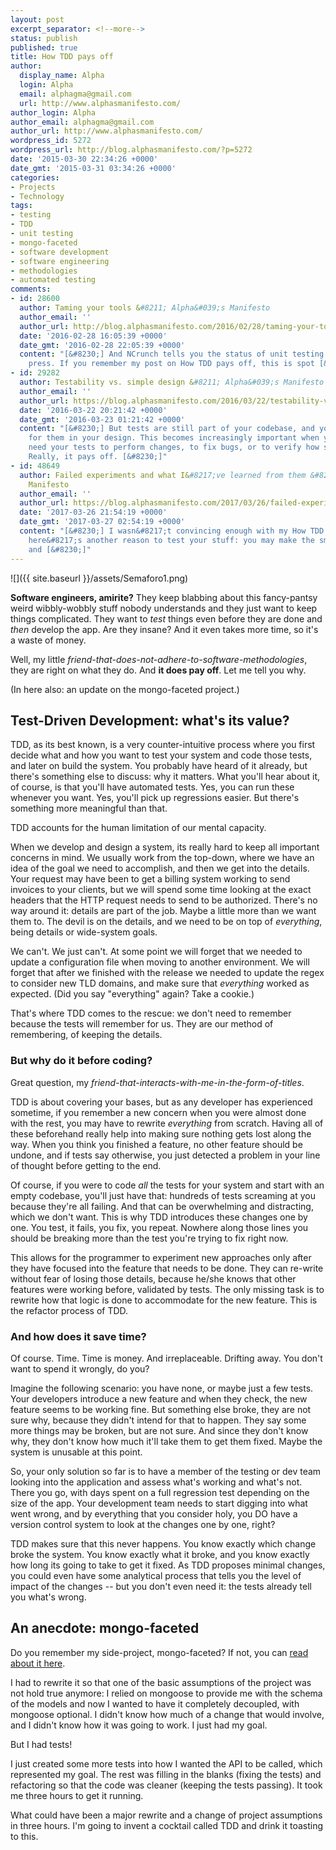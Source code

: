 ```yaml
---
layout: post
excerpt_separator: <!--more-->
status: publish
published: true
title: How TDD pays off
author:
  display_name: Alpha
  login: Alpha
  email: alphagma@gmail.com
  url: http://www.alphasmanifesto.com/
author_login: Alpha
author_email: alphagma@gmail.com
author_url: http://www.alphasmanifesto.com/
wordpress_id: 5272
wordpress_url: http://blog.alphasmanifesto.com/?p=5272
date: '2015-03-30 22:34:26 +0000'
date_gmt: '2015-03-31 03:34:26 +0000'
categories:
- Projects
- Technology
tags:
- testing
- TDD
- unit testing
- mongo-faceted
- software development
- software engineering
- methodologies
- automated testing
comments:
- id: 28600
  author: Taming your tools &#8211; Alpha&#039;s Manifesto
  author_email: ''
  author_url: http://blog.alphasmanifesto.com/2016/02/28/taming-your-tools/
  date: '2016-02-28 16:05:39 +0000'
  date_gmt: '2016-02-28 22:05:39 +0000'
  content: "[&#8230;] And NCrunch tells you the status of unit testing on every key
    press. If you remember my post on How TDD pays off, this is spot [&#8230;]"
- id: 29282
  author: Testability vs. simple design &#8211; Alpha&#039;s Manifesto
  author_email: ''
  author_url: https://blog.alphasmanifesto.com/2016/03/22/testability-vs-simple-design/
  date: '2016-03-22 20:21:42 +0000'
  date_gmt: '2016-03-23 01:21:42 +0000'
  content: "[&#8230;] But tests are still part of your codebase, and you need to account
    for them in your design. This becomes increasingly important when you actually
    need your tests to perform changes, to fix bugs, or to verify how something works.
    Really, it pays off. [&#8230;]"
- id: 48649
  author: Failed experiments and what I&#8217;ve learned from them &#8211; Alpha&#039;s
    Manifesto
  author_email: ''
  author_url: https://blog.alphasmanifesto.com/2017/03/26/failed-experiments-and-what-ive-learned-from-them/
  date: '2017-03-26 21:54:19 +0000'
  date_gmt: '2017-03-27 02:54:19 +0000'
  content: "[&#8230;] I wasn&#8217;t convincing enough with my How TDD pays off post,
    here&#8217;s another reason to test your stuff: you may make the smallest of mistakes
    and [&#8230;]"
---
```


![]({{ site.baseurl }}/assets/Semaforo1.png)

**Software engineers, amirite?** They keep blabbing about this fancy-pantsy weird wibbly-wobbly stuff nobody understands and they just want to keep things complicated. They want to _test_ things even before they are done and _then_ develop the app. Are they insane? And it even takes more time, so it's a waste of money.

Well, my little _friend-that-does-not-adhere-to-software-methodologies_, they are right on what they do. And **it does pay off**. Let me tell you why.

(In here also: an update on the mongo-faceted project.)

<!--more-->

## Test-Driven Development: what's its value?

TDD, as its best known, is a very counter-intuitive process where you first decide what and how you want to test your system and code those tests, and later on build the system. You probably have heard of it already, but there's something else to discuss: why it matters. What you'll hear about it, of course, is that you'll have automated tests. Yes, you can run these whenever you want. Yes, you'll pick up regressions easier. But there's something more meaningful than that.

TDD accounts for the human limitation of our mental capacity.

When we develop and design a system, its really hard to keep all important concerns in mind. We usually work from the top-down, where we have an idea of the goal we need to accomplish, and then we get into the details. Your request may have been to get a billing system working to send invoices to your clients, but we will spend some time looking at the exact headers that the HTTP request needs to send to be authorized. There's no way around it: details are part of the job. Maybe a little more than we want them to. The devil is on the details, and we need to be on top of _everything_, being details or wide-system goals.

We can't. We just can't. At some point we will forget that we needed to update a configuration file when moving to another environment. We will forget that after we finished with the release we needed to update the regex to consider new TLD domains, and make sure that _everything_ worked as expected. (Did you say "everything" again? Take a cookie.)

That's where TDD comes to the rescue: we don't need to remember because the tests will remember for us. They are our method of remembering, of keeping the details.

### But why do it before coding?

Great question, my _friend-that-interacts-with-me-in-the-form-of-titles_.

TDD is about covering your bases, but as any developer has experienced sometime, if you remember a new concern when you were almost done with the rest, you may have to rewrite _everything_ from scratch. Having all of these beforehand really help into making sure nothing gets lost along the way. When you think you finished a feature, no other feature should be undone, and if tests say otherwise, you just detected a problem in your line of thought before getting to the end.

Of course, if you were to code _all_ the tests for your system and start with an empty codebase, you'll just have that: hundreds of tests screaming at you because they're all failing. And that can be overwhelming and distracting, which we don't want. This is why TDD introduces these changes one by one. You test, it fails, you fix, you repeat. Nowhere along those lines you should be breaking more than the test you're trying to fix right now.

This allows for the programmer to experiment new approaches only after they have focused into the feature that needs to be done. They can re-write without fear of losing those details, because he/she knows that other features were working before, validated by tests. The only missing task is to rewrite how that logic is done to accommodate for the new feature. This is the refactor process of TDD.

### And how does it save time?

Of course. Time. Time is money. And irreplaceable. Drifting away. You don't want to spend it wrongly, do you?

Imagine the following scenario: you have none, or maybe just a few tests. Your developers introduce a new feature and when they check, the new feature seems to be working fine. But something else broke, they are not sure why, because they didn't intend for that to happen. They say some more things may be broken, but are not sure. And since they don't know why, they don't know how much it'll take them to get them fixed. Maybe the system is unusable at this point.

So, your only solution so far is to have a member of the testing or dev team looking into the application and assess what's working and what's not. There you go, with days spent on a full regression test depending on the size of the app. Your development team needs to start digging into what went wrong, and by everything that you consider holy, you DO have a version control system to look at the changes one by one, right?

TDD makes sure that this never happens. You know exactly which change broke the system. You know exactly what it broke, and you know exactly how long its going to take to get it fixed. As TDD proposes minimal changes, you could even have some analytical process that tells you the level of impact of the changes -- but you don't even need it: the tests already tell you what's wrong.

## An anecdote: mongo-faceted

Do you remember my side-project, mongo-faceted? If not, you can <a href="https://blog.alphasmanifesto.com/2015/01/03/faceted-searches-with-mongodb-and-mongoose/">read about it here</a>.

I had to rewrite it so that one of the basic assumptions of the project was not hold true anymore: I relied on mongoose to provide me with the schema of the models and now I wanted to have it completely decoupled, with mongoose optional. I didn't know how much of a change that would involve, and I didn't know how it was going to work. I just had my goal.

But I had tests!

I just created some more tests into how I wanted the API to be called, which represented my goal. The rest was filling in the blanks (fixing the tests) and refactoring so that the code was cleaner (keeping the tests passing). It took me three hours to get it running.

What could have been a major rewrite and a change of project assumptions in three hours. I'm going to invent a cocktail called TDD and drink it toasting to this.

